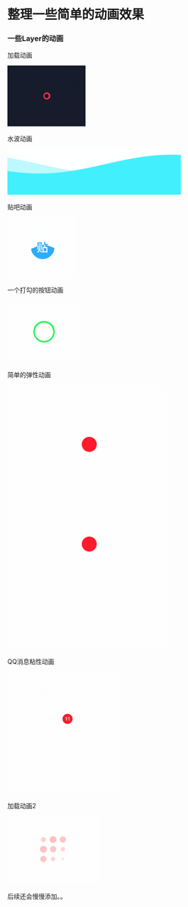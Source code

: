 # 整理一些简单的动画效果


### 一些Layer的动画

加载动画

![image](https://github.com/OneKnife/AnimateDemos/blob/master/GIF/1.gif)

水波动画

![image](https://github.com/OneKnife/AnimateDemos/blob/master/GIF/2.gif)

贴吧动画

![image](https://github.com/OneKnife/AnimateDemos/blob/master/GIF/3.gif)

一个打勾的按钮动画

![image](https://github.com/OneKnife/AnimateDemos/blob/master/GIF/4.gif)

简单的弹性动画

![image](https://github.com/OneKnife/AnimateDemos/blob/master/GIF/5.gif)

QQ消息粘性动画

![image](https://github.com/OneKnife/AnimateDemos/blob/master/GIF/6.gif)

加载动画2

![image](https://github.com/OneKnife/AnimateDemos/blob/master/GIF/7.gif)

后续还会慢慢添加。。
